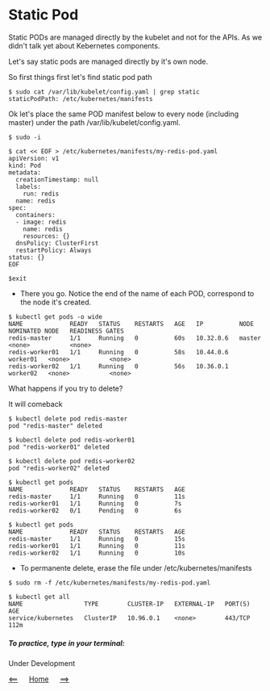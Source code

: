 # Static Pod

Static PODs are managed directly by the kubelet and not for the APIs.
As we didn't talk yet about Kebernetes components.

Let's say static pods are managed directly by it's own node.

So first things first let's find static pod path

```
$ sudo cat /var/lib/kubelet/config.yaml | grep static
staticPodPath: /etc/kubernetes/manifests
```

Ok let's place the same POD manifest below to every node (including master) under the path /var/lib/kubelet/config.yaml.
```
$ sudo -i

$ cat << EOF > /etc/kubernetes/manifests/my-redis-pod.yaml
apiVersion: v1
kind: Pod
metadata:
  creationTimestamp: null
  labels:
    run: redis
  name: redis
spec:
  containers:
  - image: redis
    name: redis
    resources: {}
  dnsPolicy: ClusterFirst
  restartPolicy: Always
status: {}
EOF

$exit
```

- There you go. Notice the end of the name of each POD, correspond to the node it's created.

```
$ kubectl get pods -o wide
NAME             READY   STATUS    RESTARTS   AGE   IP          NODE       NOMINATED NODE   READINESS GATES
redis-master     1/1     Running   0          60s   10.32.0.6   master     <none>           <none>
redis-worker01   1/1     Running   0          58s   10.44.0.6   worker01   <none>           <none>
redis-worker02   1/1     Running   0          56s   10.36.0.1   worker02   <none>           <none>
```

What happens if you try to delete?

It will comeback

```
$ kubectl delete pod redis-master
pod "redis-master" deleted

$ kubectl delete pod redis-worker01
pod "redis-worker01" deleted

$ kubectl delete pod redis-worker02
pod "redis-worker02" deleted

$ kubectl get pods
NAME             READY   STATUS    RESTARTS   AGE
redis-master     1/1     Running   0          11s
redis-worker01   1/1     Running   0          7s
redis-worker02   0/1     Pending   0          6s

$ kubectl get pods
NAME             READY   STATUS    RESTARTS   AGE
redis-master     1/1     Running   0          15s
redis-worker01   1/1     Running   0          11s
redis-worker02   1/1     Running   0          10s
```

- To permanente delete, erase the file under /etc/kubernetes/manifests
```
$ sudo rm -f /etc/kubernetes/manifests/my-redis-pod.yaml

$ kubectl get all
NAME                 TYPE        CLUSTER-IP   EXTERNAL-IP   PORT(S)   AGE
service/kubernetes   ClusterIP   10.96.0.1    <none>        443/TCP   112m

```
##### To practice, type in your terminal:
Under Development

[<==](15.Daemon-Set.md) 
&emsp; 
[Home](../../README.md) 
&emsp; 
[==>](25.Labels-and-selectors.md)